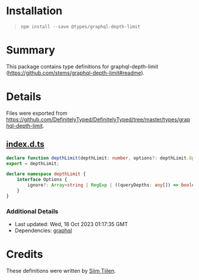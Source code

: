 # Installation
> `npm install --save @types/graphql-depth-limit`

# Summary
This package contains type definitions for graphql-depth-limit (https://github.com/stems/graphql-depth-limit#readme).

# Details
Files were exported from https://github.com/DefinitelyTyped/DefinitelyTyped/tree/master/types/graphql-depth-limit.
## [index.d.ts](https://github.com/DefinitelyTyped/DefinitelyTyped/tree/master/types/graphql-depth-limit/index.d.ts)
````ts
declare function depthLimit(depthLimit: number, options?: depthLimit.Options, callback?: (obj: any) => void): any;
export = depthLimit;

declare namespace depthLimit {
    interface Options {
        ignore?: Array<string | RegExp | ((queryDepths: any[]) => boolean)>;
    }
}

````

### Additional Details
 * Last updated: Wed, 18 Oct 2023 01:17:35 GMT
 * Dependencies: [graphql](https://npmjs.com/package/graphql)

# Credits
These definitions were written by [Siim Tiilen](https://github.com/eritikass).

